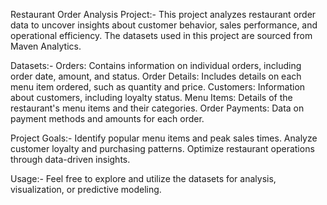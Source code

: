 Restaurant Order Analysis Project:-
This project analyzes restaurant order data to uncover insights about customer behavior, sales performance, and operational efficiency. The datasets used in this project are sourced from Maven Analytics.

Datasets:-
Orders: Contains information on individual orders, including order date, amount, and status.
Order Details: Includes details on each menu item ordered, such as quantity and price.
Customers: Information about customers, including loyalty status.
Menu Items: Details of the restaurant's menu items and their categories.
Order Payments: Data on payment methods and amounts for each order.

Project Goals:-
Identify popular menu items and peak sales times.
Analyze customer loyalty and purchasing patterns.
Optimize restaurant operations through data-driven insights.

Usage:-
Feel free to explore and utilize the datasets for analysis, visualization, or predictive modeling.
